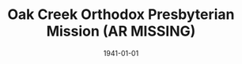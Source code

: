 ---
date: &id001 1941-01-01
end_date: 1952-01-01
location:
  address: Oak Creek
  city: AR
  state: MISSING
minister: null
ministers: []
name: Oak Creek Orthodox Presbyterian Mission
names: null
origination_date: *id001
raw_data: "AR  Oak Creek\n\nOak Creek Orthodox Presbyterian Mission  (1941\u2013\
  1952)"
received_from: null
states:
- MISSING
status:
  active: false
  end_date: null
  reason: null
  received_from: null
  withdrawal_to: null
title: Oak Creek Orthodox Presbyterian Mission (AR MISSING)

---